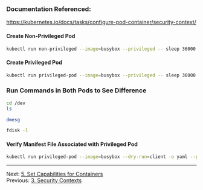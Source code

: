 ### Documentation Referenced:

https://kubernetes.io/docs/tasks/configure-pod-container/security-context/

#### Create Non-Privileged Pod
```sh
kubectl run non-privileged --image=busybox --privileged -- sleep 36000
```
#### Create Privileged Pod
```sh
kubectl run privileged-pod --image=busybox --privileged -- sleep 36000
```
### Run Commands in Both Pods to See Difference
```sh
cd /dev
ls

dmesg

fdisk -l
```

#### Verify Manifest File Associated with Privileged Pod

```sh
kubectl run privileged-pod --image=busybox --dry-run=client -o yaml --privileged -- sleep 36000
```

---

Next: [5. Set Capabilities for Containers](capabilities-pod.md) <br>
Previous: [3. Security Contexts](security-context.md)
